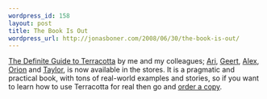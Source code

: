 ```yaml
--- 
wordpress_id: 158
layout: post
title: The Book Is Out
wordpress_url: http://jonasboner.com/2008/06/30/the-book-is-out/
---
```

<a href="http://www.amazon.com/Definitive-Guide-Terracotta-Hibernate-Scalability/dp/1590599861">The Definite Guide to Terracotta</a> by me and my colleagues; <a href="http://blog.terracottatech.com">Ari</a>, <a href="http://rifers.org/blogs/gbevin">Geert</a>, <a href="http://tech.puredanger.com/">Alex</a>, <a href="http://orionl.blogspot.com/">Orion</a> and <a href="http://javathink.blogspot.com/">Taylor</a>, is now available in the stores. 
It is a pragmatic and practical book, with tons of real-world examples and stories, so if you want to learn how to use Terracotta for real then go and <a href="http://www.amazon.com/Definitive-Guide-Terracotta-Hibernate-Scalability/dp/1590599861">order a copy</a>. 
 
